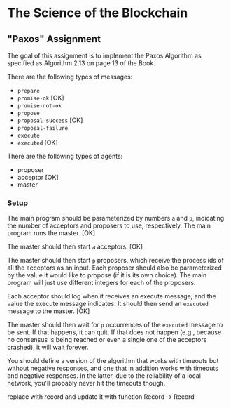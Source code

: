 # The Science of the Blockchain

## "Paxos" Assignment

The goal of this assignment is to implement the Paxos Algorithm
as specified as Algorithm 2.13 on page 13 of the Book.

There are the following types of messages:

- `prepare`
- `promise-ok`          [OK]
- `promise-not-ok`
- `propose`
- `proposal-success`    [OK]
- `proposal-failure`
- `execute`
- `executed`            [OK]

There are the following types of agents:
- proposer
- acceptor  [OK]
- master
### Setup

The main program should be parameterized by numbers `a`
and `p`, indicating the number of acceptors and proposers
to use, respectively. The main program runs the master.     [OK]

The master should then start `a` acceptors.     [OK]

The master should then start `p` proposers, which receive the process ids of
all the acceptors as an input. Each proposer should also be parameterized by
the value it would like to propose (if it is its own choice).  The main program
will just use different integers for each of the proposers.

Each acceptor should log when it receives an execute
message, and the value the execute message indicates.
It should then send an `executed` message to the master.    [OK]

The master should then wait for `p` occurrences of the
`executed` message to be sent. If that happens, it can
quit. If that does not happen (e.g., because no consensus
is being reached or even a single one of the acceptors
crashed), it will wait forever.

You should define a version of the algorithm that works
with timeouts but without negative responses, and one
that in addition works with timeouts and negative responses.
In the latter, due to the reliability of a local network,
you'll probably never hit the timeouts though.

replace with record and update it with function Record -> Record